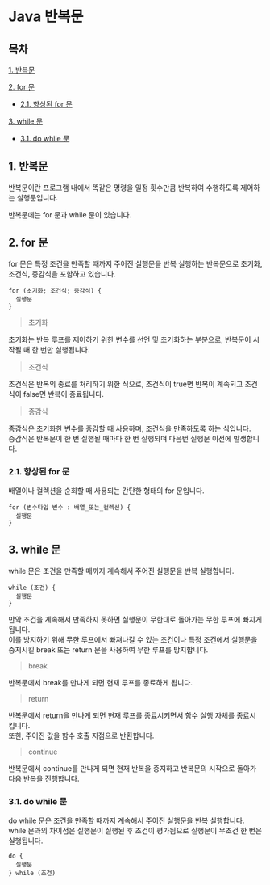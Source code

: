 # Java 반복문

## 목차

[1. 반복문](#1-반복문)

[2. for 문](#2-for-문)
- [2.1. 향상된 for 문](#21-향상된-for-문)

[3. while 문](#3-while-문)
- [3.1. do while 문](#31-do-while-문)

## 1. 반복문

반복문이란 프로그램 내에서 똑같은 명령을 일정 횟수만큼 반복하여 수행하도록 제어하는 실행문입니다.

반복문에는 for 문과 while 문이 있습니다.

## 2. for 문

for 문은 특정 조건을 만족할 때까지 주어진 실행문을 반복 실행하는 반복문으로 초기화, 조건식, 증감식을 포함하고 있습니다.

```
for (초기화; 조건식; 증감식) {
  실행문
}
```

> 초기화

초기화는 반복 루프를 제어하기 위한 변수를 선언 및 초기화하는 부분으로, 반복문이 시작될 때 한 번만 실행됩니다.

> 조건식

조건식은 반복의 종료를 처리하기 위한 식으로, 조건식이 true면 반복이 계속되고 조건식이 false면 반복이 종료됩니다.

> 증감식

증감식은 초기화한 변수를 증감할 때 사용하며, 조건식을 만족하도록 하는 식입니다.<br>
증감식은 반복문이 한 번 실행될 때마다 한 번 실행되며 다음번 실행문 이전에 발생합니다.

### 2.1. 향상된 for 문

배열이나 컬렉션을 순회할 때 사용되는 간단한 형태의 for 문입니다.

```
for (변수타입 변수 : 배열_또는_컬렉션) {
  실행문
}
```

## 3. while 문

while 문은 조건을 만족할 때까지 계속해서 주어진 실행문을 반복 실행합니다.

```
while (조건) {
  실행문
}
```

만약 조건을 계속해서 만족하지 못하면 실행문이 무한대로 돌아가는 무한 루프에 빠지게 됩니다.<br>
이를 방지하기 위해 무한 루프에서 빠져나갈 수 있는 조건이나 특정 조건에서 실행문을 중지시킬 break 또는 return 문을 사용하여 무한 루프를 방지합니다.

> break

반복문에서 break를 만나게 되면 현재 루프를 종료하게 됩니다.

> return

반복문에서 return을 만나게 되면 현재 루프를 종료시키면서 함수 실행 자체를 종료시킵니다.<br>
또한, 주어진 값을 함수 호출 지점으로 반환합니다.

> continue

반복문에서 continue를 만나게 되면 현재 반복을 중지하고 반복문의 시작으로 돌아가 다음 반복을 진행합니다.

### 3.1. do while 문

do while 문은 조건을 만족할 때까지 계속해서 주어진 실행문을 반복 실행합니다.<br>
while 문과의 차이점은 실행문이 실행된 후 조건이 평가됨으로 실행문이 무조건 한 번은 실행됩니다.

```
do {
  실행문
} while (조건)
```